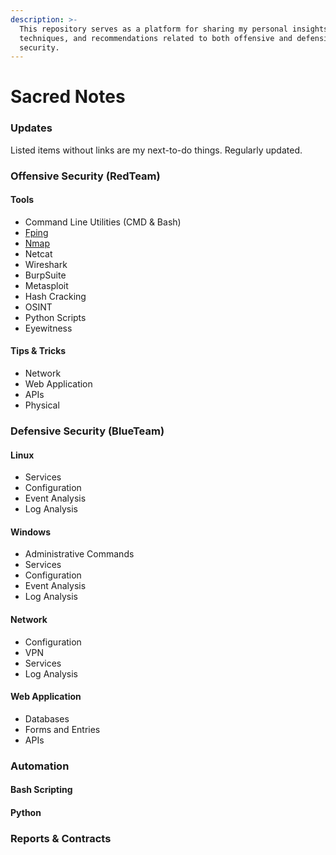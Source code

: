 ```yaml
---
description: >-
  This repository serves as a platform for sharing my personal insights,
  techniques, and recommendations related to both offensive and defensive
  security.
---
```


# Sacred Notes

### Updates

Listed items without links are my next-to-do things. Regularly updated.

### Offensive Security (RedTeam)

#### Tools

* Command Line Utilities (CMD & Bash)
* [Fping](offensive-security/fping.md)
* [Nmap](offensive-security/nmap.md)
* Netcat
* Wireshark
* BurpSuite
* Metasploit
* Hash Cracking
* OSINT
* Python Scripts
* Eyewitness

#### Tips & Tricks

* Network
* Web Application
* APIs
* Physical

### Defensive Security (BlueTeam)

#### Linux

* Services
* Configuration
* Event Analysis
* Log Analysis

#### Windows

* Administrative Commands
* Services
* Configuration
* Event Analysis
* Log Analysis

#### Network

* Configuration
* VPN
* Services
* Log Analysis

#### Web Application

* Databases
* Forms and Entries
* APIs

### Automation

#### Bash Scripting

#### Python

### Reports & Contracts
